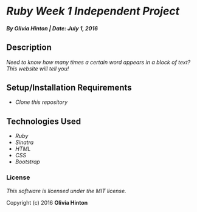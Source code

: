 # _Ruby Week 1 Independent Project_

#### _By Olivia Hinton | Date: July 1, 2016_

## Description

_Need to know how many times a certain word appears in a block of text? This website will tell you!_

## Setup/Installation Requirements

* _Clone this repository_

## Technologies Used

* _Ruby_
* _Sinatra_
* _HTML_
* _CSS_
* _Bootstrap_

### License

*This software is licensed under the MIT license.*

Copyright (c) 2016 **Olivia Hinton**
